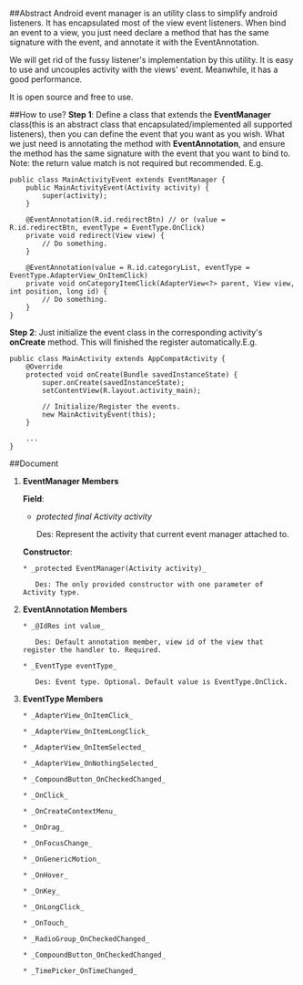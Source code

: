 ##Abstract
Android event manager is an utility class to simplify android listeners. It has encapsulated most of the view event listeners. When bind an event to a view, you just need declare a method that has the same signature with the event, and annotate it with the EventAnnotation.

We will get rid of the fussy listener's implementation by this utility. It is easy to use and uncouples activity with the views' event. Meanwhile, it has a good performance.

It is open source and free to use.

##How to use?
**Step 1**:
Define a class that extends the **EventManager** class(this is an abstract class that encapsulated/implemented all supported listeners), then you can define the event that you want as you wish. What we just need is annotating the method with **EventAnnotation**, and ensure the method has the same signature with the event that you want to bind to. Note: the return value match is not required but recommended. E.g.
    
    public class MainActivityEvent extends EventManager {
        public MainActivityEvent(Activity activity) {
            super(activity);
        }

        @EventAnnotation(R.id.redirectBtn) // or (value = R.id.redirectBtn, eventType = EventType.OnClick)
        private void redirect(View view) {
            // Do something.
        }

        @EventAnnotation(value = R.id.categoryList, eventType = EventType.AdapterView_OnItemClick)
        private void onCategoryItemClick(AdapterView<?> parent, View view, int position, long id) {
            // Do something.
        }
    }

**Step 2**:
Just initialize the event class in the corresponding activity's **onCreate** method. This will finished the register automatically.E.g.

    public class MainActivity extends AppCompatActivity {
        @Override
        protected void onCreate(Bundle savedInstanceState) {
            super.onCreate(savedInstanceState);
            setContentView(R.layout.activity_main);

            // Initialize/Register the events.
            new MainActivityEvent(this);
        }

        ...
    }
    
##Document
1. **EventManager Members**

   **Field**:

    * _protected final Activity activity_

       Des: Represent the activity that current event manager attached to.

   **Constructor**:

       * _protected EventManager(Activity activity)_

          Des: The only provided constructor with one parameter of Activity type.

2. **EventAnnotation Members**

       * _@IdRes int value_

          Des: Default annotation member, view id of the view that register the handler to. Required.
       
       * _EventType eventType_

          Des: Event type. Optional. Default value is EventType.OnClick.

3. **EventType Members**

       * _AdapterView_OnItemClick_

       * _AdapterView_OnItemLongClick_

       * _AdapterView_OnItemSelected_

       * _AdapterView_OnNothingSelected_

       * _CompoundButton_OnCheckedChanged_

       * _OnClick_

       * _OnCreateContextMenu_

       * _OnDrag_

       * _OnFocusChange_

       * _OnGenericMotion_

       * _OnHover_

       * _OnKey_

       * _OnLongClick_

       * _OnTouch_

       * _RadioGroup_OnCheckedChanged_
       
       * _CompoundButton_OnCheckedChanged_
       
       * _TimePicker_OnTimeChanged_
